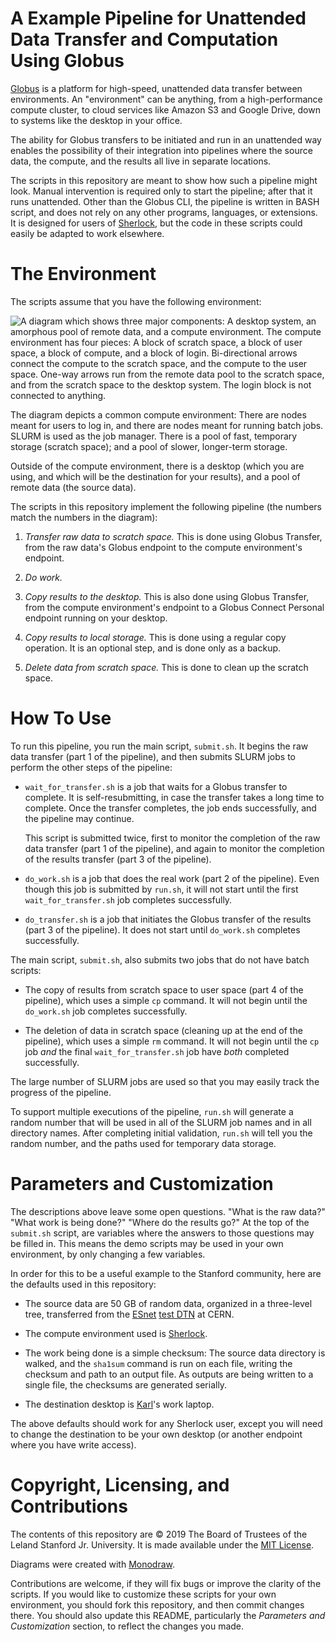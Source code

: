 # A Example Pipeline for Unattended Data Transfer and Computation Using Globus

[Globus](https://globus.org) is a platform for high-speed, unattended data
transfer between environments.  An "environment" can be anything, from a
high-performance compute cluster, to cloud services like Amazon S3 and Google
Drive, down to systems like the desktop in your office.

The ability for Globus transfers to be initiated and run in an unattended
way enables the possibility of their integration into pipelines where the
source data, the compute, and the results all live in separate locations.

The scripts in this repository are meant to show how such a pipeline might
look.  Manual intervention is required only to start the pipeline; after that
it runs unattended.  Other than the Globus CLI, the pipeline is written in BASH
script, and does not rely on any other programs, languages, or extensions.  It
is designed for users of [Sherlock](https://www.sherlock.stanford.edu), but the
code in these scripts could easily be adapted to work elsewhere.

# The Environment

The scripts assume that you have the following environment:

![A diagram which shows three major components: A desktop system, an amorphous pool of remote data, and a compute environment.  The compute environment has four pieces: A block of scratch space, a block of user space, a block of compute, and a block of login.  Bi-directional arrows connect the compute to the scratch space, and the compute to the user space.  One-way arrows run from the remote data pool to the scratch space, and from the scratch space to the desktop system.  The login block is not connected to anything.](docs/environment.png?raw=true)

The diagram depicts a common compute environment: There are nodes meant for
users to log in, and there are nodes meant for running batch jobs.  SLURM is
used as the job manager.  There is a pool of fast, temporary storage (scratch
space); and a pool of slower, longer-term storage.

Outside of the compute environment, there is a desktop (which you are using,
and which will be the destination for your results), and a pool of remote data
(the source data).

The scripts in this repository implement the following pipeline (the numbers
match the numbers in the diagram):

1. _Transfer raw data to scratch space._  This is done using Globus Transfer,
   from the raw data's Globus endpoint to the compute environment's endpoint.

2. _Do work._

3. _Copy results to the desktop._  This is also done using Globus Transfer,
   from the compute environment's endpoint to a Globus Connect Personal
   endpoint running on your desktop.

4. _Copy results to local storage._  This is done using a regular copy
   operation.  It is an optional step, and is done only as a backup.

5. _Delete data from scratch space._  This is done to clean up the scratch
   space.

# How To Use

To run this pipeline, you run the main script, `submit.sh`.  It begins the raw
data transfer (part 1 of the pipeline), and then submits SLURM jobs to perform
the other steps of the pipeline:

* `wait_for_transfer.sh` is a job that waits for a Globus transfer to complete.
  It is self-resubmitting, in case the transfer takes a long time to complete.
  Once the transfer completes, the job ends successfully, and the pipeline may
  continue.

  This script is submitted twice, first to monitor the completion of the raw
  data transfer (part 1 of the pipeline), and again to monitor the completion
  of the results transfer (part 3 of the pipeline).

* `do_work.sh` is a job that does the real work (part 2 of the pipeline).  Even
  though this job is submitted by `run.sh`, it will not start until the first
  `wait_for_transfer.sh` job completes successfully.

* `do_transfer.sh` is a job that initiates the Globus transfer of the results
  (part 3 of the pipeline).  It does not start until `do_work.sh` completes
  successfully.

The main script, `submit.sh`, also submits two jobs that do not have batch
scripts:

* The copy of results from scratch space to user space (part 4 of the
  pipeline), which uses a simple `cp` command.  It will not begin until the
  `do_work.sh` job completes successfully.

* The deletion of data in scratch space (cleaning up at the end of the
  pipeline), which uses a simple `rm` command.  It will not begin until the
  `cp` job _and_ the final `wait_for_transfer.sh` job have _both_ completed
  successfully.

The large number of SLURM jobs are used so that you may easily track the
progress of the pipeline.

To support multiple executions of the pipeline, `run.sh` will generate a random
number that will be used in all of the SLURM job names and in all directory
names.  After completing initial validation, `run.sh` will tell you the random
number, and the paths used for temporary data storage.

# Parameters and Customization

The descriptions above leave some open questions.  "What is the raw data?"
"What work is being done?"  "Where do the results go?"  At the top of the
`submit.sh` script, are variables where the answers to those questions may be
filled in.  This means the demo scripts may be used in your own environment, by
only changing a few variables.

In order for this to be a useful example to the Stanford community, here are
the defaults used in this repository:

* The source data are 50 GB of random data, organized in a three-level tree,
  transferred from the [ESnet](http://www.es.net/) [test
  DTN](https://fasterdata.es.net/performance-testing/DTNs/) at CERN.

* The compute environment used is
  [Sherlock](https://www.sherlock.stanford.edu).

* The work being done is a simple checksum:  The source data directory is
  walked, and the `sha1sum` command is run on each file, writing the checksum
  and path to an output file.  As outputs are being written to a single file,
  the checksums are generated serially.

* The destination desktop is [Karl](https://github.com/akkornel)'s work laptop.

The above defaults should work for any Sherlock user, except you will need to
change the destination to be your own desktop (or another endpoint where you
have write access).

# Copyright, Licensing, and Contributions

The contents of this repository are © 2019 The Board of Trustees of the Leland
Stanford Jr. University.  It is made available under the [MIT License](LICENSE).

Diagrams were created with [Monodraw](https://monodraw.helftone.com).

Contributions are welcome, if they will fix bugs or improve the clarity of the
scripts.  If you would like to customize these scripts for your own
environment, you should fork this repository, and then commit changes there.
You should also update this README, particularly the _Parameters and
Customization_ section, to reflect the changes you made.
